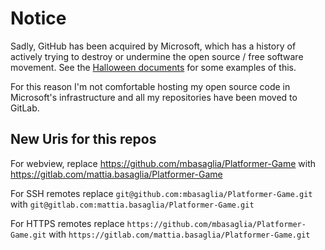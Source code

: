 Notice
======

Sadly, GitHub has been acquired by Microsoft, which has a history of
actively trying to destroy or undermine the open source / free software
movement.
See the [Halloween documents](http://catb.org/~esr/halloween/) for some
examples of this.

For this reason I'm not comfortable hosting my open source code in Microsoft's
infrastructure and all my repositories have been moved to GitLab.

New Uris for this repos
-----------------------

For webview, replace
https://github.com/mbasaglia/Platformer-Game with
https://gitlab.com/mattia.basaglia/Platformer-Game

For SSH remotes replace
`git@github.com:mbasaglia/Platformer-Game.git` with
`git@gitlab.com:mattia.basaglia/Platformer-Game.git`

For HTTPS remotes replace
`https://github.com/mbasaglia/Platformer-Game.git` with
`https://gitlab.com/mattia.basaglia/Platformer-Game.git`

